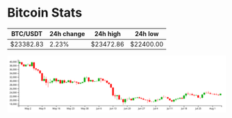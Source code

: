 # Bitcoin Stats

BTC/USDT|24h change|24h high|24h low|
|---|---|---|---|
|$23382.83|2.23%|$23472.86|$22400.00|

<img src="./chart.svg">
